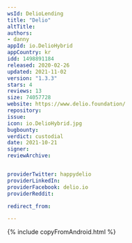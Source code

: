 ```yaml
---
wsId: DelioLending
title: "Delio"
altTitle: 
authors:
- danny
appId: io.DelioHybrid
appCountry: kr
idd: 1498891184
released: 2020-02-26
updated: 2021-11-02
version: "1.3.3"
stars: 4
reviews: 13
size: 74057728
website: https://www.delio.foundation/
repository: 
issue: 
icon: io.DelioHybrid.jpg
bugbounty: 
verdict: custodial
date: 2021-10-21
signer: 
reviewArchive:


providerTwitter: happydelio
providerLinkedIn: 
providerFacebook: delio.io
providerReddit: 

redirect_from:

---
```


{% include copyFromAndroid.html %}
